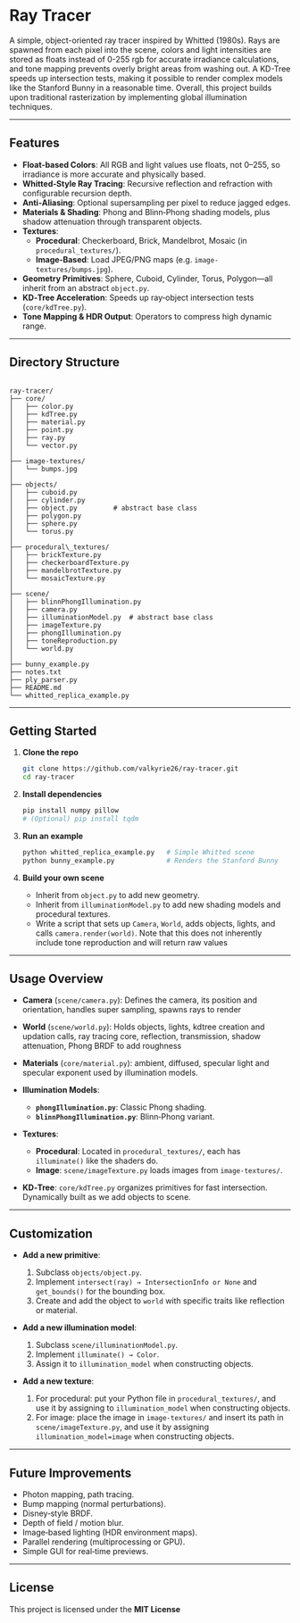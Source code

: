 
# Ray Tracer

A simple, object-oriented ray tracer inspired by Whitted (1980s). Rays are spawned from each pixel into the scene, colors and light intensities are stored as floats instead of 0-255 rgb for accurate irradiance calculations, and tone mapping prevents overly bright areas from washing out. A KD-Tree speeds up intersection tests, making it possible to render complex models like the Stanford Bunny in a reasonable time. Overall, this project builds upon traditional rasterization by implementing global illumination techniques.

---

## Features

- **Float‐based Colors**: All RGB and light values use floats, not 0–255, so irradiance is more accurate and physically based.  
- **Whitted‐Style Ray Tracing**: Recursive reflection and refraction with configurable recursion depth.  
- **Anti‐Aliasing**: Optional supersampling per pixel to reduce jagged edges.  
- **Materials & Shading**: Phong and Blinn‐Phong shading models, plus shadow attenuation through transparent objects.  
- **Textures**:  
  - **Procedural**: Checkerboard, Brick, Mandelbrot, Mosaic (in `procedural_textures/`).  
  - **Image‐Based**: Load JPEG/PNG maps (e.g. `image-textures/bumps.jpg`).  
- **Geometry Primitives**: Sphere, Cuboid, Cylinder, Torus, Polygon—all inherit from an abstract `object.py`.  
- **KD‐Tree Acceleration**: Speeds up ray‐object intersection tests (`core/kdTree.py`).  
- **Tone Mapping & HDR Output**: Operators to compress high dynamic range.  

---

## Directory Structure

```

ray-tracer/
├── core/
│   ├── color.py
│   ├── kdTree.py
│   ├── material.py
│   ├── point.py
│   ├── ray.py
│   └── vector.py
│
├── image-textures/
│   └── bumps.jpg
│
├── objects/
│   ├── cuboid.py
│   ├── cylinder.py
│   ├── object.py         # abstract base class
│   ├── polygon.py
│   ├── sphere.py
│   └── torus.py
│
├── procedural\_textures/
│   ├── brickTexture.py
│   ├── checkerboardTexture.py
│   ├── mandelbrotTexture.py
│   └── mosaicTexture.py
│
├── scene/
│   ├── blinnPhongIllumination.py
│   ├── camera.py
│   ├── illuminationModel.py  # abstract base class
│   ├── imageTexture.py
│   ├── phongIllumination.py
│   ├── toneReproduction.py
│   └── world.py
│
├── bunny_example.py
├── notes.txt
├── ply_parser.py
├── README.md
└── whitted_replica_example.py

````

---

## Getting Started

1. **Clone the repo**  
   ```bash
   git clone https://github.com/valkyrie26/ray-tracer.git
   cd ray-tracer
    ```

2. **Install dependencies**

   ```bash
   pip install numpy pillow
   # (Optional) pip install tqdm
   ```

3. **Run an example**

   ```bash
   python whitted_replica_example.py   # Simple Whitted scene
   python bunny_example.py             # Renders the Stanford Bunny
   ```

4. **Build your own scene**

   * Inherit from `object.py` to add new geometry.
   * Inherit from `illuminationModel.py` to add new shading models and procedural textures.
   * Write a script that sets up `Camera`, `World`, adds objects, lights, and calls `camera.render(world)`. Note that this does not inherently include tone reproduction and will return raw values

---

## Usage Overview

* **Camera** (`scene/camera.py`): Defines the camera, its position and orientation, handles super sampling, spawns rays to render
* **World** (`scene/world.py`): Holds objects, lights, kdtree creation and updation calls, ray tracing core, reflection, transmission, shadow attenuation, Phong BRDF to add roughness
* **Materials** (`core/material.py`): ambient, diffused, specular light and specular exponent used by illumination models.
* **Illumination Models**:

  * **`phongIllumination.py`**: Classic Phong shading.
  * **`blinnPhongIllumination.py`**: Blinn‐Phong variant.
* **Textures**:

  * **Procedural**: Located in `procedural_textures/`, each has `illuminate()` like the shaders do.
  * **Image**: `scene/imageTexture.py` loads images from `image-textures/`.
* **KD‐Tree**: `core/kdTree.py` organizes primitives for fast intersection. Dynamically built as we add objects to scene.

---

## Customization

* **Add a new primitive**:

  1. Subclass `objects/object.py`.
  2. Implement `intersect(ray) → IntersectionInfo or None` and `get_bounds()` for the bounding box.
  3. Create and add the object to `world` with specific traits like reflection or material.
* **Add a new illumination model**:

  1. Subclass `scene/illuminationModel.py`.
  2. Implement `illuminate() → Color`.
  3. Assign it to `illumination_model` when constructing objects.
* **Add a new texture**:

  1. For procedural: put your Python file in `procedural_textures/`, and use it by assigning to `illumination_model` when constructing objects.
  2. For image: place the image in `image-textures/` and insert its path in `scene/imageTexture.py`, and use it by assigning `illumination_model=image` when constructing objects.

---

## Future Improvements

* Photon mapping, path tracing.
* Bump mapping (normal perturbations).
* Disney‐style BRDF.
* Depth of field / motion blur.
* Image‐based lighting (HDR environment maps).
* Parallel rendering (multiprocessing or GPU).
* Simple GUI for real‐time previews.

---

## License

This project is licensed under the **MIT License**

